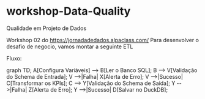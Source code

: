 # workshop-Data-Quality
Qualidade em Projeto de Dados

Workshop 02 do https://jornadadedados.alpaclass.com/ Para desenvolver o desafio de negocio, vamos montar a seguinte ETL

Fluxo:

graph TD;
    A[Configura Variáveis] --> B[Ler o Banco SQL];
    B --> V[Validação do Schema de Entrada];
    V -->|Falha| X[Alerta de Erro];
    V -->|Sucesso| C[Transformar os KPIs];
    C --> Y[Validação do Schema de Saída];
    Y -->|Falha| Z[Alerta de Erro];
    Y -->|Sucesso| D[Salvar no DuckDB];
